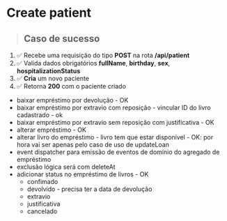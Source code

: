 # Create patient

> ## Caso de sucesso

1. ✅ Recebe uma requisição do tipo **POST** na rota **/api/patient**
2. ✅ Valida dados obrigatórios **fullName**, **birthday**, **sex**, **hospitalizationStatus**
3. ✅ **Cria** um novo paciente
4. ✅ Retorna **200** com o paciente criado

- baixar empréstimo por devolução - OK
- baixar empréstimo por extravio com reposição - vincular ID do livro cadastrado - ok
- baixar empréstimo por extravio sem reposição com justificativa - OK
- alterar empréstimo - OK
- alterar livro do empréstimo - livro tem que estar disponível - OK: por hora vai ser apenas pelo caso de uso de updateLoan
- event dispatcher para emissão de eventos de domínio do agregado de empréstimo
- exclusão lógica será com deleteAt
- adicionar status no empréstimo de livros - OK
  - confimado
  - devolvido - precisa ter a data de devolução
  - extravio
  - justificativa 
  - cancelado

